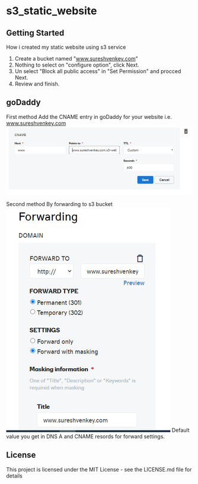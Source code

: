 # s3_static_website
## Getting Started
How i created my static website using s3 service  
1. Create a bucket named "www.sureshvenkey.com"  
2. Nothing to select on "configure option", click Next.    
3. Un select "Block all public access" in "Set Permission"  and procced Next.  
4. Review and finish.

## goDaddy 
First method
Add the CNAME entry in goDaddy for your website i.e. www.sureshvenkey.com
![Image of Yaktocat](https://github.com/sureshvenkey/s3_static_website/blob/master/s3_setting_in_dodaddy.PNG)

Second method
By forwarding to s3 bucket
![Image of Yaktocat](https://github.com/sureshvenkey/s3_static_website/blob/master/forwarding_settings.PNG)
Default value you get in DNS A and CNAME resords for forward settings.

## License
This project is licensed under the MIT License - see the LICENSE.md file for details
